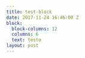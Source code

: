 ```yaml
---
title: test-block
date: 2017-11-24 16:46:00 Z
block:
  block-columns: 12
  columns: 6
  text: testo
layout: post
---
```


